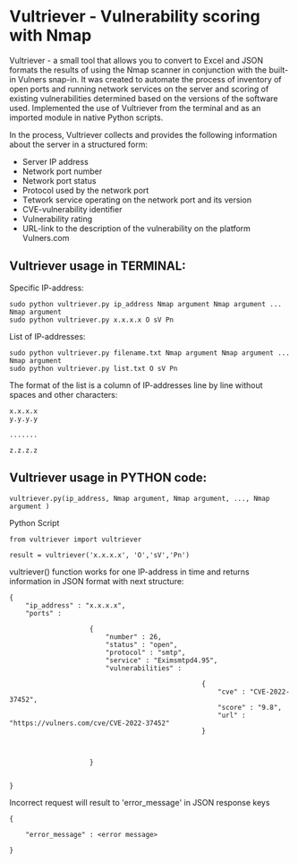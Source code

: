 # Vultriever - Vulnerability scoring with NmapVultriever - a small tool that allows you to convert to Excel and JSON formats the results of using the Nmap scanner in conjunction with the built-in Vulners snap-in. It was created to automate the process of inventory of open ports and running network services on the server and scoring of existing vulnerabilities determined based on the versions of the software used. Implemented the use of Vultriever from the terminal and as an imported module in native Python scripts. In the process, Vultriever collects and provides the following information about the server in a structured form:<ul><li>Server IP address</li><li>Network port number</li><li>Network port status</li><li>Protocol used by the network port</li><li>Тetwork service operating on the network port and its version</li><li>CVE-vulnerability identifier</li><li>Vulnerability rating</li><li>URL-link to the description of the vulnerability on the platform Vulners.com</li></ul>## Vultriever usage in TERMINAL:Specific IP-address:    sudo python vultriever.py ip_address Nmap argument Nmap argument ... Nmap argument    sudo python vultriever.py x.x.x.x O sV Pn                        List of IP-addresses:     sudo python vultriever.py filename.txt Nmap argument Nmap argument ... Nmap argument    sudo python vultriever.py list.txt O sV PnThe format of the list is a column of IP-addresses line by line without spaces and other characters:    x.x.x.x    y.y.y.y        .......        z.z.z.z                               ## Vultriever usage in PYTHON code:    vultriever.py(ip_address, Nmap argument, Nmap argument, ..., Nmap argument )Python Script    from vultriever import vultriever        result = vultriever('x.x.x.x', 'O','sV','Pn')vultriever() function works for one IP-address in time and returns information in JSON format with next structure:    {        "ip_address" : "x.x.x.x",        "ports" :                                     {                            "number" : 26,                            "status" : "open",                            "protocol" : "smtp",                            "service" : "Eximsmtpd4.95",                            "vulnerabilities" :                                                                                     {                                                        "cve" : "CVE-2022-37452",                                                        "score" : "9.8",                                                        "url" : "https://vulners.com/cve/CVE-2022-37452"                                                    }                                                                                                                }                        }Incorrect request will result to 'error_message' in JSON response keys                            {                "error_message" : <error message>            }
